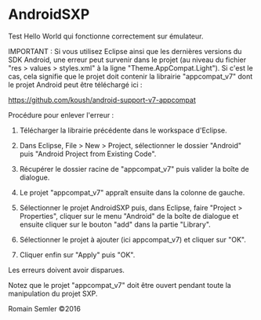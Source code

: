 # AndroidSXP
Test Hello World qui fonctionne correctement sur émulateur. 

IMPORTANT : Si vous utilisez Eclipse ainsi que les dernières versions du SDK Android, une erreur peut survenir dans le projet (au niveau du fichier "res > values > styles.xml" à la ligne "Theme.AppCompat.Light").
Si c'est le cas, cela signifie que le projet doit contenir la librairie "appcompat_v7" dont le projet Android peut être téléchargé ici :

https://github.com/koush/android-support-v7-appcompat

Procédure pour enlever l'erreur :

1) Télécharger la librairie précédente dans le workspace d'Eclipse.

2) Dans Eclipse, File > New > Project, sélectionner le dossier "Android" puis "Android Project from Existing Code".

3) Récupérer le dossier racine de "appcompat_v7" puis valider la boîte de dialogue.

4) Le projet "appcompat_v7" appraît ensuite dans la colonne de gauche.

5) Sélectionner le projet AndroidSXP puis, dans Eclipse, faire "Project > Properties", cliquer sur le menu "Android" de la boîte de dialogue et ensuite cliquer sur le bouton "add" dans la partie "Library".

6) Sélectionner le projet à ajouter (ici appcompat_v7) et cliquer sur "OK".

7) Cliquer enfin sur "Apply" puis "OK".

Les erreurs doivent avoir disparues. 

Notez que le projet "appcompat_v7" doit être ouvert pendant toute la manipulation du projet SXP.

Romain Semler ©2016
